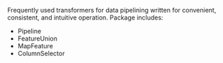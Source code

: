 Frequently used transformers for data pipelining written for convenient, consistent, and intuitive operation. 
Package includes:
  - Pipeline
  - FeatureUnion
  - MapFeature
  - ColumnSelector
  
